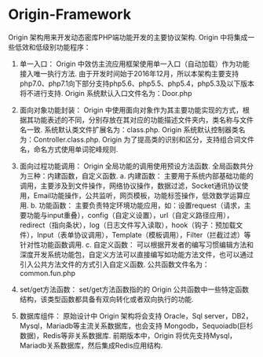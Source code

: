 # Origin-Framework
Origin 架构用来开发动态密库PHP端功能开发的主要协议架构. Origin 中将集成一些低效和低级别功能程序： 
1) 单一入口： Origin 中效仿主流应用框架使用单一入口（自动加载）作为功能接入唯一执行方法. 由于开发时间始于2016年12月，所以本架构主要支持php7.0、php7.1向下部分支持php5.6、php5.5、php5.4，php5.3及以下版本将不进行支持. Origin 系统默认入口文件名为：Door.php

2) 面向对象功能封装： Origin 中使用面向对象作为其主要功能实现的方式，根据其功能表述的不同，分别存放在其对应的功能描述文件夹内，类名称与文件名一致. 系统默认类文件扩展名为：class.php. Origin 系统默认控制器类名为：Controller.class.php. Origin 为了提高类的识别和区分，支持组合词文件名，命名方式使用单词驼峰规则.

3) 面向过程功能调用： Origin 全局功能的调用使用预设方法函数. 全局函数共分为三种：内建函数，自定义函数. a. 内建函数： 主要用于系统内部基础功能的调用，主要涉及到文件操作，网络协议操作，数据过滤，Socket通讯协议使用，Email功能操作，公共监听，网页模板，功能标签操作，低效数学运算应用. b. 功能函数： 主要负责特定环境功能应用，如：设置request（请求，主要功能与input重叠），config（自定义设置），url（自定义路径应用），redirect（指向条状），log（日志文件写入读取），hook（钩子：预加载文件），Input（表单协议调用），Template（模板调用），Filter（拦截过滤）等针对性功能函数调用. c. 自定义函数： 可以根据开发者的编写习惯编辑方法和深度开发系统功能包，自定义方法可以直接编写如功能方法文件，也可以通过引入公共方法文件的方式引入自定义函数. 公共函数文件名为：common.fun.php

4) set/get方法函数： set/get方法函数指的的 Origin 公共函数中一些特定函数结构，该类型函数都具备有双向转化或者双向执行的功能.

5) 数据库组件： 原始设计中 Origin 架构将会支持 Oracle，Sql server，DB2， Mysql，Mariadb等主流关系数据库，也会支持 Mongodb，Sequoiadb(巨杉数据)，Redis等非关系数据库. 前期版本中，Origin 将优先支持Mysql，Mariadb关系数据库，然后集成Redis应用结构.
